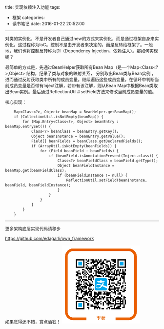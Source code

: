 title: 实现依赖注入功能
tags:
  - 框架
categories:
  - 读书笔记
date: 2016-01-22 20:52:00
---
对类的实例化，不是开发者自己通过new的方式来实例化，而是通过框架自身来实例化，这过程称为IoC。控制不是由开发者来决定的，而是反转给框架了。一般地，我们也将控制反转称为DI（Dependency Injection，依赖注入）。那如何实现呢？

最简单的方式是，先通过BeanHelper获取所有Bean Map（是一个Map<Class<?>,Object> 结构，纪录了类与对象的映射关系，
分别取出Bean类与Bean实例 ，进而通过反射获取类中所有的成员变量。继续遍历这些成员变量，在循环中判断当前成员变量是否带有Inject注解，若带有该注解，则从Bean Map中根据Bean类取出Bean实例。最后通过ReflectionUtil＃setField方法来修改当前成员变量的值。

核心实现：
	
        Map<Class<?>, Object> beanMap = BeanHelper.getBeanMap();
        if (CollectionUtil.isNotEmpty(beanMap)) {
            for (Map.Entry<Class<?>, Object> beanEntry : beanMap.entrySet()) {
                Class<?> beanClass = beanEntry.getKey();
                Object beanInstance = beanEntry.getValue();
                Field[] beanFields = beanClass.getDeclaredFields();
                if (ArrayUtil.isNotEmpty(beanFields)) {
                    for (Field beanField : beanFields) {
                        if (beanField.isAnnotationPresent(Inject.class)) {
                            Class<?> beanFieldClass = beanField.getType();
                            Object beanFieldInstance = beanMap.get(beanFieldClass);
                            if (beanFieldInstance != null) {
                                ReflectionUtil.setField(beanInstance, beanField, beanFieldInstance);
                            }
                        }
                    }
                }
            }
        }
        
        
-------
更多架构底层实现代码请移步

https://github.com/edagarli/own_framework


如果觉得还不错，赏点酒钱！
![](/images/aex068188cqwy9xbxa3oc07.png)
